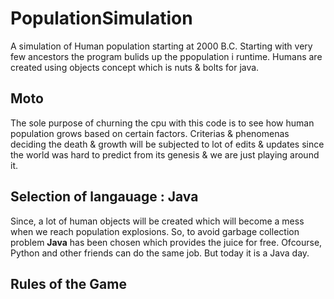 # PopulationSimulation
A simulation of Human population starting at 2000 B.C.
Starting with very few ancestors the program bulids up the ppopulation i runtime.
Humans are created using objects concept which is nuts & bolts for java.

## Moto
The sole purpose of churning the cpu with this code is to see how human population grows based on certain factors.
Criterias & phenomenas deciding the death & growth will be subjected to lot of edits & updates since the world was hard to predict from its genesis & we are just playing around it.

## Selection of langauage : Java
Since, a lot of human objects will be created which will become a mess when we reach population explosions. So, to avoid garbage collection problem **Java** has been chosen which provides the juice for free. Ofcourse, Python and other friends can do the same job. But today it is a Java day.

## Rules of the Game


